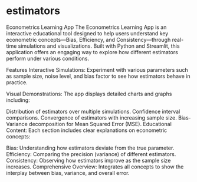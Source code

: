 # estimators
Econometrics Learning App
The Econometrics Learning App is an interactive educational tool designed to help users understand key econometric concepts—Bias, Efficiency, and Consistency—through real-time simulations and visualizations. Built with Python and Streamlit, this application offers an engaging way to explore how different estimators perform under various conditions.

Features
Interactive Simulations:
Experiment with various parameters such as sample size, noise level, and bias factor to see how estimators behave in practice.

Visual Demonstrations:
The app displays detailed charts and graphs including:

Distribution of estimators over multiple simulations.
Confidence interval comparisons.
Convergence of estimators with increasing sample size.
Bias-Variance decomposition for Mean Squared Error (MSE).
Educational Content:
Each section includes clear explanations on econometric concepts:

Bias: Understanding how estimators deviate from the true parameter.
Efficiency: Comparing the precision (variance) of different estimators.
Consistency: Observing how estimators improve as the sample size increases.
Comprehensive Overview: Integrates all concepts to show the interplay between bias, variance, and overall error.
